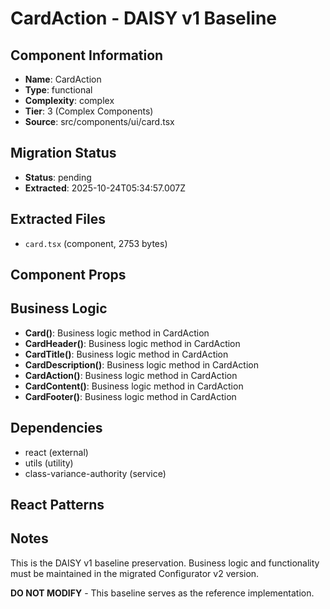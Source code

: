 # CardAction - DAISY v1 Baseline

## Component Information

- **Name**: CardAction
- **Type**: functional
- **Complexity**: complex
- **Tier**: 3 (Complex Components)
- **Source**: src/components/ui/card.tsx

## Migration Status

- **Status**: pending
- **Extracted**: 2025-10-24T05:34:57.007Z

## Extracted Files

- `card.tsx` (component, 2753 bytes)

## Component Props



## Business Logic

- **Card()**: Business logic method in CardAction
- **CardHeader()**: Business logic method in CardAction
- **CardTitle()**: Business logic method in CardAction
- **CardDescription()**: Business logic method in CardAction
- **CardAction()**: Business logic method in CardAction
- **CardContent()**: Business logic method in CardAction
- **CardFooter()**: Business logic method in CardAction

## Dependencies

- react (external)
- utils (utility)
- class-variance-authority (service)

## React Patterns



## Notes

This is the DAISY v1 baseline preservation. Business logic and functionality
must be maintained in the migrated Configurator v2 version.

**DO NOT MODIFY** - This baseline serves as the reference implementation.
